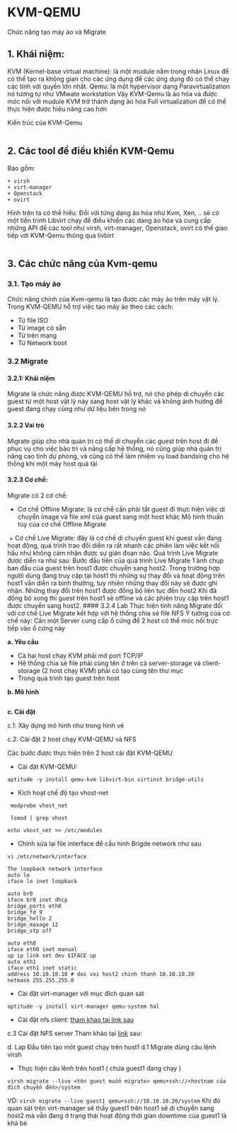 # KVM-QEMU
Chức năng tạo máy ảo và Migrate
## 1. Khái niệm:
KVM (Kernel-base virtual machine): là một mudule nằm trong nhân Linux để có thể tạo ra không gian cho các ứng dụng để các ứng dụng đó có thể chạy 
các tính với quyền lớn nhất.
Qemu: là một hypervisor dạng Paravirtualization nó tương tự như VMwate workstation 
Vậy KVM-Qemu là ảo hóa và được móc nối với mudule KVM trở thành dạng ảo hóa Full virtualization để có thể thực hiện được hiệu năng cao hơn

Kiến trúc của KVM-Qemu

<img class="image__pic js-image-pic" src="http://i.imgur.com/LDUJSNZ.png" alt="" id="screenshot-image">

## 2. Các tool để điều khiển KVM-Qemu
Bao gồm: 

	+ virsh 
	+ virt-manager
	+ Openstack
	+ ovirt
Hình trên ta có thể hiểu: Đối với từng dạng ảo hóa như Kvm, Xen, .. sẽ có một tiến trình Libvirt chạy để điều khiển các dang ảo hóa và cung cấp những API
để các tool như virsh, virt-manager, Openstack, ovirt có thể giao tiếp với KVM-Qemu thông qua livbirt

<img class="image__pic js-image-pic" src="http://i.imgur.com/c2Qn4V8.png" alt="" id="screenshot-image">

## 3. Các chức năng của Kvm-qemu
### 3.1. Tạo máy ảo
Chức năng chính của Kvm-qemu là tạo được các máy ảo trên máy vật lý. Trong KVM-QEMU hỗ trợ việc tao máy ảo theo các cách:
+ Từ file ISO
+ Từ image có sẵn
+ Từ trên mạng
+ Từ Network boot

### 3.2 Migrate

#### 3.2.1: Khái niệm
Migrate là chức năng được KVM-QEMU hỗ trợ, nó cho phép di chuyển các guest từ một host vật lý này sang host vật lý khác và không ảnh hướng để guest đang chạy cũng như dữ liệu bên trong nó

#### 3.2.2 Vai trò
Migrate giúp cho nhà quản trị có thể di chuyển các guest trên host đi để phục vụ cho việc bảo trì và nâng cấp hệ thống, nó cũng giúp nhà quản trị nâng cao tính dự phòng, và cũng có thể làm nhiệm vụ load bandsing cho hệ thống khi một máy host quá tải

#### 3.2.3 Cơ chế:
Migrate có 2 cơ chế:
+ Cơ chế Offline Migrate: là cơ chế cần phải tắt guest đi thực hiện việc di chuyển image và file xml của guest sang một host khác
Mô hình thuần túy của cơ chế Offline Migrate
<img class="image__pic js-image-pic" src="http://i.imgur.com/TbLqlOI.png" alt="" id="screenshot-image">
+ Cơ chế Live Migrate: đây là cơ chế di chuyển guest khi guest vẫn đang hoạt động, quá trình trao đổi diễn ra rất nhanh các phiên làm việc kết nối hầu như
không cảm nhận được sự gián đoạn nào. Quá trình Live Migrate được diễn ra như sau: Bước đầu tiên của quá trình Live Migrate 1 ảnh chụp ban đầu của guest trên host1
được chuyển sang host2. Trong trường hợp người dùng đang truy cập tại host1 thì những sự thay đổi và hoạt động trên host1
vẫn diễn ra bình thường, tuy nhiên những thay đổi này sẽ được ghi nhận. Những thay đổi trên host1 được đồng bộ liên tục đến host2
Khi đã đồng bộ xong thì guest trên host1 sẽ offline và các phiên truy cập trên host1 được chuyển sang host2.
#### 3.2.4 Lab
Thực hiện tính năng Migrate đối với cơ chế Live Migrate kết hợp với hệ thống chia sẻ file NFS
Ý tưởng của cơ chế này: Cần một Server cung cấp ổ cứng để 2 host có thể móc nối trực tiếp vào ổ cứng này

**a. Yêu cầu**
+ Cả hai host chạy KVM phải mở port TCP/IP
+ Hệ thống chia sẻ file phải cùng tên ở trên cả server-storage và client-storage (2 host chạy KVM) phải có tạo cùng tên thư mục 
+ Trong quá trình tạo guest trên host

**b. Mô hình**

<img class="image__pic js-image-pic" src="http://i.imgur.com/8wHeLvf.png" alt="" id="screenshot-image">

**c. Cài đặt**

c.1: Xây dựng mô hình như trong hình vẽ

c.2: Cài đặt 2 host chạy KVM-QEMU và NFS

Các bước được thực hiện trên 2 host cài đặt KVM-QEMU
+ Cài đặt KVM-QEMU:
```
aptitude -y install qemu-kvm libvirt-bin virtinst bridge-utils
```
+ Kích hoạt chế độ tạo vhost-net
```
 modprobe vhost_net 
```
```
 lsmod | grep vhost
```
```
echo vhost_net >> /etc/modules
```
+ Chỉnh sửa lại file interface để cấu hình Brigde network như sau
```
vi /etc/network/interface
```
```
The loopback network interface
auto lo
iface lo inet loopback

auto br0
iface br0 inet dhcp
bridge_ports eth0
bridge_fd 9
bridge_hello 2
bridge_maxage 12
bridge_stp off

auto eth0
iface eth0 inet manual
up ip link set dev $IFACE up
auto eth1
iface eth1 inet static
address 10.10.10.10 # doi voi host2 chinh thanh 10.10.10.20
netmask 255.255.255.0
```
+ Cài đặt virt-manager với mục đích quan sát
```
aptitude -y install virt-manager qemu-system hal
```
+ Cài đặt nfs client: [tham khao tai link sau](http://www.server-world.info/en/note?os=Ubuntu_14.04&p=nfs&f=2)

c.3 Cài đặt NFS server
Tham khảo tại [link](http://www.server-world.info/en/note?os=Ubuntu_14.04&p=nfs&f=1) sau:

d. Lap
Đầu tiên tạo môt guest chạy trên host1
d.1 Migrate dùng câu lệnh virsh
+ Thực hiện câu lênh trên host1 ( chứa guest1 đang chạy )
```
virsh migrate --live <tên guest muốn migrate> qemu+ssh://<hostnam của đích chuyển đến>/system
```
VD: ` virsh migrate --live guest1 qemu+ssh://10.10.10.20/system `
Khi đó quan sát trên virt-manager sẽ thấy guest1 trên host1 sẽ di chuyển sang host2 mà vẫn đang ở trạng thái hoạt động thời gian downtime của guest1 
là khá bé

 






